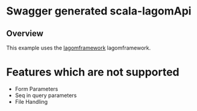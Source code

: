 # Swagger generated scala-lagomApi

## Overview

This example uses the [lagomframework](https://www.lagomframework.com) lagomframework.

# Features which are not supported
- Form Parameters
- Seq in query parameters
- File Handling
